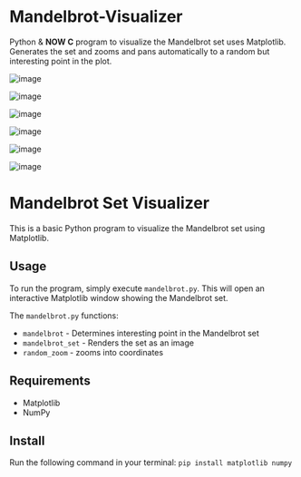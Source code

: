 # Mandelbrot-Visualizer

Python & **NOW C** program to visualize the Mandelbrot set uses Matplotlib. Generates the set and zooms and pans automatically to a random but interesting point in the plot.

![image](https://github.com/HersheyxBar/mandelbrot-visualizer/assets/35160750/58051d51-93c8-46c6-ba5b-93e621caed73)

![image](https://github.com/HersheyxBar/mandelbrot-visualizer/assets/35160750/2b94f6b2-73ed-4bb2-89da-df20a303c546)

![image](https://github.com/HersheyxBar/mandelbrot-visualizer/assets/35160750/e906f1bf-9003-496f-81a0-09355c6b087b)

![image](https://github.com/HersheyxBar/mandelbrot-visualizer/assets/35160750/24d76e1e-f293-43b6-b616-af24d9ebc0c0)

![image](https://github.com/HersheyxBar/mandelbrot-visualizer/assets/35160750/d7de23dc-804f-42a3-a9bd-061b07238820)

![image](https://github.com/HersheyxBar/mandelbrot-visualizer/assets/35160750/d807235b-da5d-4fdc-9fee-e9c02098102a)


# Mandelbrot Set Visualizer

This is a basic Python program to visualize the Mandelbrot set using Matplotlib.

## Usage

To run the program, simply execute `mandelbrot.py`. This will open an interactive Matplotlib window showing the Mandelbrot set. 

The `mandelbrot.py` functions:

- `mandelbrot` - Determines interesting point in the Mandelbrot set 
- `mandelbrot_set` - Renders the set as an image
- `random_zoom` - zooms into coordinates

## Requirements

- Matplotlib
- NumPy

## Install

Run the following command in your terminal: 
`pip install matplotlib numpy`



